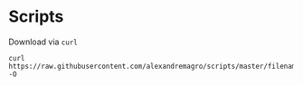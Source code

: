 # Scripts

Download via `curl`

```
curl https://raw.githubusercontent.com/alexandremagro/scripts/master/filename -O
```